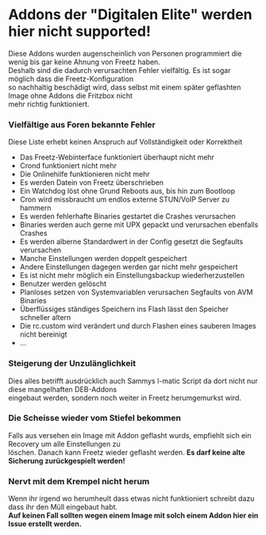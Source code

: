 # Addons der "Digitalen Elite" werden hier nicht supported!

Diese Addons wurden augenscheinlich von Personen programmiert die wenig bis gar keine Ahnung von Freetz haben.<br>
Deshalb sind die dadurch verursachten Fehler vielfältig. Es ist sogar möglich dass die Freetz-Konfiguration<br>
so nachhaltig beschädigt wird, dass selbst mit einem später geflashten Image ohne Addons die Fritzbox nicht<br>
mehr richtig funktioniert.

### Vielfältige aus Foren bekannte Fehler
Diese Liste erhebt keinen Anspruch auf Vollständigkeit oder Korrektheit
 - Das Freetz-Webinterface funktioniert überhaupt nicht mehr
 - Crond funktioniert nicht mehr
 - Die Onlinehilfe funktionieren nicht mehr
 - Es werden Datein von Freetz überschrieben
 - Ein Watchdog löst ohne Grund Reboots aus, bis hin zum Bootloop
 - Cron wird missbraucht um endlos externe STUN/VoIP Server zu hammern
 - Es werden fehlerhafte Binaries gestartet die Crashes verursachen
 - Binaries werden auch gerne mit UPX gepackt und verursachen ebenfalls Crashes
 - Es werden alberne Standardwert in der Config gesetzt die Segfaults verursachen
 - Manche Einstellungen werden doppelt gespeichert
 - Andere Einstellungen dagegen werden gar nicht mehr gespeichert
 - Es ist nicht mehr möglich ein Einstellungsbackup wiederherzustellen
 - Benutzer werden gelöscht
 - Planloses setzen von Systemvariablen verursachen Segfaults von AVM Binaries
 - Überflüssiges ständiges Speichern ins Flash lässt den Speicher schneller altern
 - Die rc.custom wird verändert und durch Flashen eines sauberen Images nicht bereinigt
 - ...

### Steigerung der Unzulänglichkeit
Dies alles betrifft ausdrücklich auch Sammys l-matic Script da dort nicht nur diese mangelhaften DEB-Addons<br>
eingebaut werden, sondern noch weiter in Freetz herumgemurkst wird.<br>

### Die Scheisse wieder vom Stiefel bekommen
Falls aus versehen ein Image mit Addon geflasht wurds, empfiehlt sich ein Recovery um alle Einstellungen zu<br>
löschen. Danach kann Freetz wieder geflasht werden. **Es darf keine alte Sicherung zurückgespielt werden!**<br>

### Nervt mit dem Krempel nicht herum
Wenn ihr irgend wo herumheult dass etwas nicht funktioniert schreibt dazu dass ihr den Müll eingebaut habt.<br>
**Auf keinen Fall sollten wegen einem Image mit solch einem Addon hier ein Issue erstellt werden.**



